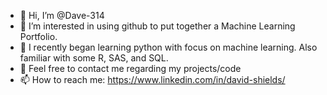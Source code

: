 - 👋 Hi, I’m @Dave-314
- 👀 I’m interested in using github to put together a Machine Learning Portfolio.
- 🌱 I recently began learning python with focus on machine learning. Also familiar with some R, SAS, and SQL.
- 💞️ Feel free to contact me regarding my projects/code
- 📫 How to reach me: https://www.linkedin.com/in/david-shields/

<!---
Dave-314/Dave-314 is a ✨ special ✨ repository because its `README.md` (this file) appears on your GitHub profile.
You can click the Preview link to take a look at your changes.
--->
